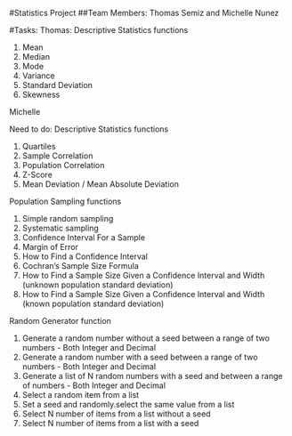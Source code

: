 #Statistics Project
##Team Members: Thomas Semiz and Michelle Nunez

#Tasks:
Thomas:
Descriptive Statistics functions
1. Mean
2. Median
3. Mode
4. Variance
5. Standard Deviation
6. Skewness


Michelle


Need to do:
Descriptive Statistics functions
1. Quartiles
2. Sample Correlation
3. Population Correlation
4. Z-Score
5. Mean Deviation / Mean Absolute Deviation

Population Sampling functions
1. Simple random sampling
2. Systematic sampling
3. Confidence Interval For a Sample
4. Margin of Error
5. How to Find a Confidence Interval
6. Cochran’s Sample Size Formula
7. How to Find a Sample Size Given a Confidence Interval and Width (unknown population standard deviation)
8. How to Find a Sample Size Given a Confidence Interval and Width (known population standard deviation)

Random Generator function
1. Generate a random number without a seed between a range of two numbers - Both Integer and Decimal
2. Generate a random number with a seed between a range of two numbers - Both Integer and Decimal
3. Generate a list of N random numbers with a seed and between a range of numbers - Both Integer and Decimal
4. Select a random item from a list
5. Set a seed and randomly.select the same value from a list
6. Select N number of items from a list without a seed
7. Select N number of items from a list with a seed


